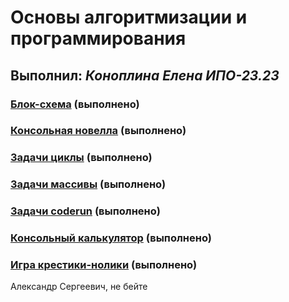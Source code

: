# Основы алгоритмизации и программирования

## Выполнил: _Коноплина Елена ИПО-23.23_

### [Блок-схема](https://github.com/lkaboba27/-/blob/main/block_diagram.txt) (выполнено)

### [Консольная новелла]() (выполнено)

### [Задачи циклы]() (выполнено)

### [Задачи массивы]() (выполнено)

### [Задачи coderun]() (выполнено)

### [Консольный калькулятор]() (выполнено)

### [Игра крестики-нолики]() (выполнено)
Александр Сергеевич, не бейте 
